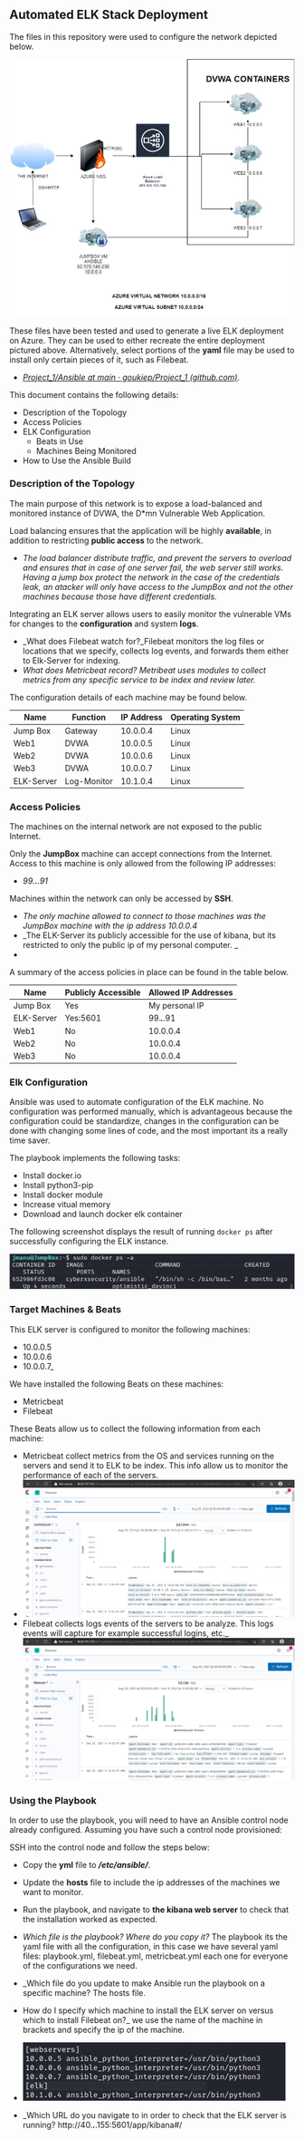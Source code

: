## Automated ELK Stack Deployment

The files in this repository were used to configure the network depicted below.

![Alt](Images/cloud-security.jpg)

These files have been tested and used to generate a live ELK deployment on Azure. They can be used to either recreate the entire deployment pictured above. Alternatively, select portions of the __yaml__ file may be used to install only certain pieces of it, such as Filebeat.

  - _[Project_1/Ansible at main · goukiep/Project_1 (github.com)](https://github.com/goukiep/Project_1/tree/main/Ansible)._

This document contains the following details:
- Description of the Topology
- Access Policies
- ELK Configuration
  - Beats in Use
  - Machines Being Monitored
- How to Use the Ansible Build


### Description of the Topology

The main purpose of this network is to expose a load-balanced and monitored instance of DVWA, the D*mn Vulnerable Web Application.

Load balancing ensures that the application will be highly __available__, in addition to restricting __public access__ to the network.
- _The load balancer distribute traffic, and prevent the servers to overload and ensures that in case of one server fail, the web server still works. Having a jump box protect the network in the case of the credentials leak, an atacker will only have access to the JumpBox and not the other machines because those have different credentials._

Integrating an ELK server allows users to easily monitor the vulnerable VMs for changes to the __configuration__ and system __logs__.
- _What does Filebeat watch for?_Filebeat monitors the log files or locations that we specify, collects log events, and forwards them either to Elk-Server for indexing.
- _What does Metricbeat record? Metribeat uses modules to collect metrics from any specific service to be index and review later._

The configuration details of each machine may be found below.


| Name     | Function | IP Address | Operating System |
|----------|----------|------------|------------------|
| Jump Box | Gateway  | 10.0.0.4   | Linux            |
| Web1     |  DVWA    | 10.0.0.5   | Linux            |
| Web2     |  DVWA    | 10.0.0.6   | Linux            |
| Web3     |  DVWA    | 10.0.0.7   | Linux            |
|ELK-Server|Log-Monitor| 10.1.0.4  | Linux            |
 
### Access Policies

The machines on the internal network are not exposed to the public Internet. 

Only the __JumpBox__ machine can accept connections from the Internet. Access to this machine is only allowed from the following IP addresses:
- _99.***.***.91_

Machines within the network can only be accessed by __SSH__.
- _The only machine allowed to connect to those machines was the JumpBox machine with the ip address 10.0.0.4_
- _The ELK-Server its publicly accessible for the use of kibana, but its restricted to only  the public ip of my personal computer. _
- 
A summary of the access policies in place can be found in the table below.

| Name     | Publicly Accessible | Allowed IP Addresses |
|----------|---------------------|----------------------|
| Jump Box | Yes                 | My personal IP    |
| ELK-Server         |   Yes:5601                  |    99.***.***.91                  |
| Web1         |No                     |    10.0.0.4                  |
| Web2         |No                     |    10.0.0.4           |
| Web3         |No                     |    10.0.0.4              |

### Elk Configuration

Ansible was used to automate configuration of the ELK machine. No configuration was performed manually, which is advantageous because the configuration could be standardize, changes in the configuration can be done with changing some lines of code, and the most important its a really time saver.

The playbook implements the following tasks:
-   Install docker.io
-   Install python3-pip
-   Install docker module
-   Increase vitual memory
-   Download and launch docker elk container

The following screenshot displays the result of running `docker ps` after successfully configuring the ELK instance.

![Alt](Images/dockerps.PNG)

### Target Machines & Beats
This ELK server is configured to monitor the following machines:
- 10.0.0.5
- 10.0.0.6
- 10.0.0.7_

We have installed the following Beats on these machines:
- Metricbeat
- Filebeat

These Beats allow us to collect the following information from each machine:
- Metricbeat collect metrics from the OS and services running on the servers and send it to ELK to be index. This info allow us to monitor the performance of each of the servers.
- ![Alt](Images/metricbeat.PNG)
- Filebeat collects logs events of the servers to be analyze. This logs events will capture for example successful logins, etc._
![Alt](Images/filebeat.PNG)
### Using the Playbook
In order to use the playbook, you will need to have an Ansible control node already configured. Assuming you have such a control node provisioned: 

SSH into the control node and follow the steps below:
- Copy the __yml__ file to ___/etc/ansible/___.
- Update the __hosts__ file to include the ip addresses of the machines we want to monitor.
- Run the playbook, and navigate to __the kibana web server__ to check that the installation worked as expected.

- _Which file is the playbook? Where do you copy it?_ The playbook its the yaml file with all the configuration, in this case we have several yaml files: playbook.yml, filebeat.yml, metricbeat.yml each one for everyone of the configurations we need.

- _Which file do you update to make Ansible run the playbook on a specific machine? The hosts file.

- How do I specify which machine to install the ELK server on versus which to install Filebeat on?_ we use the name of the machine in brackets and specify the ip of the machine.
- ![Alt](Images/hosts.PNG)
- _Which URL do you navigate to in order to check that the ELK server is running? http://40.***.***.155:5601/app/kibana#/


<!--stackedit_data:
eyJoaXN0b3J5IjpbLTEyMDg4NDIyMzIsODg1OTgzNDk2LC01Nj
IyMjczODAsLTY4NjAyNzc5MSwtMjE2NjE4MjEyLDExMDkwODM1
MjgsMjUxNTg4NzM5LC0xNTU3MDQ5MDQ4LDMzNTI3OTgyOCwxOT
c1MDA0NzM3LDkxMDI2NDc4N119
-->